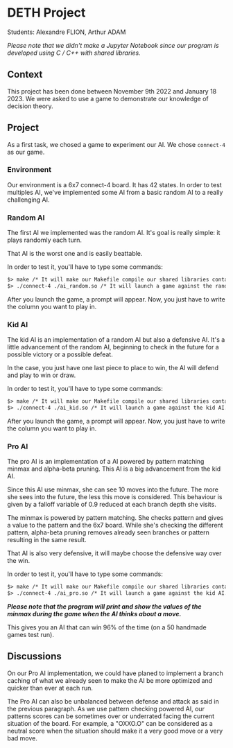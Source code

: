 # DETH Project

Students: Alexandre FLION, Arthur ADAM

*Please note that we didn't make a Jupyter Notebook since our program is developed using C / C++ with shared libraries.*

## Context
This project has been done between November 9th 2022 and January 18 2023. We were asked to use a game to demonstrate our knowledge of decision theory.

## Project
As a first task, we chosed a game to experiment our AI. We chose `connect-4` as our game.

### Environment
Our environment is a 6x7 connect-4 board. It has 42 states. In order to test multiples AI, we've implemented some AI from a basic random AI to a really challenging AI.

### Random AI
The first AI we implemented was the random AI. It's goal is really simple: it plays randomly each turn.

That AI is the worst one and is easily beattable.

In order to test it, you'll have to type some commands:
```txt
$> make /* It will make our Makefile compile our shared libraries containing the different AI code. */
$> ./connect-4 ./ai_random.so /* It will launch a game against the random AI. */
```

After you launch the game, a prompt will appear. Now, you just have to write the column you want to play in.

### Kid AI
The kid AI is an implementation of a random AI but also a defensive AI. It's a little advancement of the random AI, beginning to check in the future for a possible victory or a possible defeat.

In the case, you just have one last piece to place to win, the AI will defend and play to win or draw.

In order to test it, you'll have to type some commands:
```txt
$> make /* It will make our Makefile compile our shared libraries containing the different AI code. */
$> ./connect-4 ./ai_kid.so /* It will launch a game against the kid AI. */
```

After you launch the game, a prompt will appear. Now, you just have to write the column you want to play in.

### Pro AI
The pro AI is an implementation of a AI powered by pattern matching minmax and alpha-beta pruning. This AI is a big advancement from the kid AI.

Since this AI use minmax, she can see 10 moves into the future. The more she sees into the future, the less this move is considered. This behaviour is given by a falloff variable of 0.9 reduced at each branch depth she visits.

The minmax is powered by pattern matching. She checks pattern and gives a value to the pattern and the 6x7 board. While she's checking the different pattern, alpha-beta pruning removes already seen branches or pattern resulting in the same result.

That AI is also very defensive, it will maybe choose the defensive way over the win.

In order to test it, you'll have to type some commands:
```txt
$> make /* It will make our Makefile compile our shared libraries containing the different AI code. */
$> ./connect-4 ./ai_pro.so /* It will launch a game against the kid AI. */
```

***Please note that the program will print and show the values of the minmax during the game when the AI thinks about a move.***

This gives you an AI that can win 96% of the time (on a 50 handmade games test run).

## Discussions
On our Pro AI implementation, we could have planed to implement a branch caching of what we already seen to make the AI be more optimized and quicker than ever at each run.

The Pro AI can also be unbalanced between defense and attack as said in the previous paragraph. As we use pattern checking powered AI, our patterns scores can be sometimes over or underrated facing the current situation of the board. For example, a "OXXO.O" can be considered as a neutral score when the situation should make it a very good move or a very bad move.